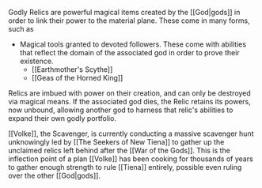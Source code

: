 Godly Relics are powerful magical items created by the [[God|gods]] in order to link their power to the material plane. These come in many forms, such as
- Magical tools granted to devoted followers. These come with abilities that reflect the domain of the associated god in order to prove their existence. 
	- [[Earthmother's Scythe]]
	- [[Geas of the Horned King]]

Relics are imbued with power on their creation, and can only be destroyed via magical means. If the associated god dies, the Relic retains its powers, now unbound, allowing another god to harness that relic's abilities to expand their own godly portfolio.

[[Volke]], the Scavenger, is currently conducting a massive scavenger hunt unknowingly led by [[The Seekers of New Tiena]] to gather up the unclaimed relics left behind after the [[War of the Gods]]. This is the inflection point of a plan [[Volke]] has been cooking for thousands of years to gather enough strength to rule [[Tiena]] entirely, possible even ruling over the other [[God|gods]]. 
